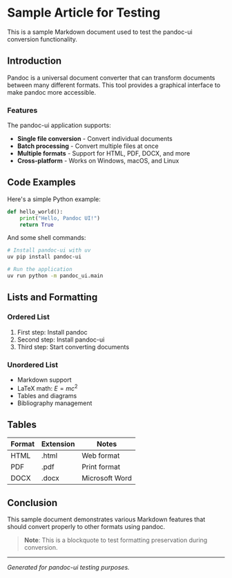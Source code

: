 # Sample Article for Testing

This is a sample Markdown document used to test the pandoc-ui conversion functionality.

## Introduction

Pandoc is a universal document converter that can transform documents between many different formats. This tool provides a graphical interface to make pandoc more accessible.

### Features

The pandoc-ui application supports:

- **Single file conversion** - Convert individual documents
- **Batch processing** - Convert multiple files at once  
- **Multiple formats** - Support for HTML, PDF, DOCX, and more
- **Cross-platform** - Works on Windows, macOS, and Linux

## Code Examples

Here's a simple Python example:

```python
def hello_world():
    print("Hello, Pandoc UI!")
    return True
```

And some shell commands:

```bash
# Install pandoc-ui with uv
uv pip install pandoc-ui

# Run the application
uv run python -m pandoc_ui.main
```

## Lists and Formatting

### Ordered List

1. First step: Install pandoc
2. Second step: Install pandoc-ui
3. Third step: Start converting documents

### Unordered List

- Markdown support
- LaTeX math: $E = mc^2$
- Tables and diagrams
- Bibliography management

## Tables

| Format | Extension | Notes |
|--------|-----------|-------|
| HTML   | .html     | Web format |
| PDF    | .pdf      | Print format |
| DOCX   | .docx     | Microsoft Word |

## Conclusion

This sample document demonstrates various Markdown features that should convert properly to other formats using pandoc.

> **Note**: This is a blockquote to test formatting preservation during conversion.

---

*Generated for pandoc-ui testing purposes.*